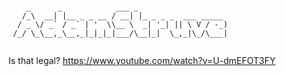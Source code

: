 ```

    _      _            ___ _                    
   /_\  __| |__ _ _ __ / __| |_ _ _ _  ___ _____ 
  / _ \/ _` / _` | '  \\__ \  _| '_| || \ V / -_)
 /_/ \_\__,_\__,_|_|_|_|___/\__|_|  \_,_|\_/\___|
                                                 
```

Is that legal? https://www.youtube.com/watch?v=U-dmEFOT3FY
